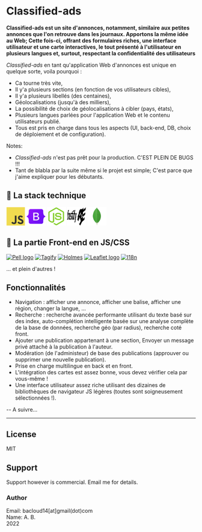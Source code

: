 # Classified-ads

**Classified-ads est un site d'annonces, notamment, similaire aux petites annonces que l'on retrouve dans les journaux. Apportons la même idée au Web; Cette fois-ci, offrant des formulaires riches, une interface utilisateur et une carte interactives, le tout présenté à l'utilisateur en plusieurs langues et, surtout, respectant la confidentialité des utilisateurs**  

*Classified-ads* en tant qu'application Web d'annonces est unique en quelque sorte, voila pourquoi :
  - Ca tourne très vite,
  - Il y'a plusieurs sections (en fonction de vos utilisateurs cibles),
  - Il y'a plusieurs libellés (des centaines),
  - Géolocalisations (jusqu'à des milliers),
  - La possibilité de choix de géolocalisations à cibler (pays, états),
  - Plusieurs langues parlées pour l'application Web et le contenu utilisateurs publié.  
  - Tous est pris en charge dans tous les aspects (UI, back-end, DB, choix de déploiement et de configuration). 

Notes: 
   
  - *Classified-ads* n'est pas prêt pour la production. C'EST PLEIN DE BUGS !!!
  - Tant de blabla par la suite même si le projet est simple; C'est parce que j'aime expliquer pour les débutants.

🧰 La stack technique
---
[<img src="https://github.com/devicons/devicon/blob/master/icons/javascript/javascript-original.svg" alt="JavaScript logo" width="50" height="50" />](https://www.javascript.com/) 
[<img src="https://github.com/devicons/devicon/blob/master/icons/bootstrap/bootstrap-original.svg" alt="Bootstrap logo" width="50" height="50" />](https://getbootstrap.com/docs/5.0/)
[<img src="https://github.com/devicons/devicon/blob/master/icons/nodejs/nodejs-original.svg" alt="NodeJS logo" width="50" height="50" />](https://nodejs.org/)
[<img src="https://github.com/fastify/graphics/raw/HEAD/fastify-landscape-outlined.svg" alt="Fastify logo" width="50" height="50" />](https://fastify.io/)
[<img src="https://github.com/devicons/devicon/blob/master/icons/mongodb/mongodb-original.svg" alt="MongoDB logo" width="50" height="50" />](https://docs.mongodb.com/drivers/node/current/)

🧰 La partie Front-end en JS/CSS
---
[<img src="https://raw.githubusercontent.com/jaredreich/pell/master/images/logo.png" alt="Pell logo" width="50" height="50" />](https://github.com/jaredreich/pell)
[<img src="https://raw.githubusercontent.com/yairEO/tagify/master/docs/readme-header.svg" alt="Tagify" width="50" height="50" />](https://github.com/yairEO/tagify)
[<img src="https://haroen.me/holmes/images/holmes_logo-hover.svg" alt="Holmes" width="50" height="50" />](https://github.com/Haroenv/holmes)
[<img src="https://cdn.worldvectorlogo.com/logos/leaflet-1.svg" alt="Leaflet logo" width="100" height="50" />](https://leafletjs.com/)
[<img src="https://camo.githubusercontent.com/2ad966e7273e5fa36e98a63f6ad2c99e023ac67f0bef3bb8ff3a308a12d219aa/68747470733a2f2f67626c6f627363646e2e676974626f6f6b2e636f6d2f7370616365732532462d4c39695336576d3268796e53354839476a376a2532466176617461722e706e673f616c743d6d65646961" alt="I18n
" width="50" height="50" />](https://github.com/danabr/jsI18n)
<p>... et plein d'autres !</p>


## Fonctionnalités

- Navigation : afficher une annonce, afficher une balise, afficher une région, changer la langue, ...
- Recherche : recherche avancée performante utilisant du texte basé sur des index, auto-complétion intelligente basée sur une analyse complète de la base de données, recherche géo (par radius), recherche coté front.
- Ajouter une publication appartenant à une section, Envoyer un message privé attaché à la publication à l'auteur.
- Modération (de l'administeur) de base des publications (approuver ou supprimer une nouvelle publication).
- Prise en charge multilingue en back et en front.
- L'intégration des cartes est assez bonne, vous devez vérifier cela par vous-même !
- Une interface utilisateur assez riche utilisant des dizaines de bibliothèques de navigateur JS légères (toutes sont soigneusement sélectionnées !).

-- A suivre...

---

## License
MIT

## Support
Support however is commercial. Email me for details.
### Author
Email: bacloud14[at]gmail(dot)com  
Name: A. B.  
2022
